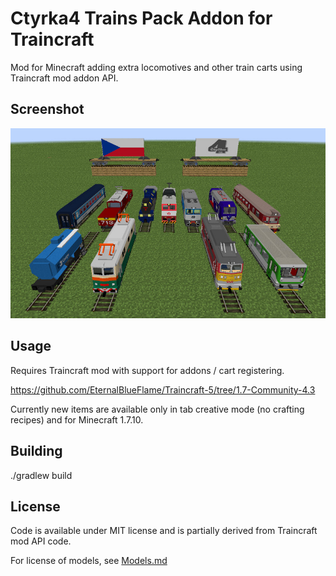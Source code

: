 Ctyrka4 Trains Pack Addon for Traincraft
========================================

Mod for Minecraft adding extra locomotives and other train carts using Traincraft mod addon API.

Screenshot
----------

![Screenshot](images/screenshot.jpg?raw=true)

Usage
-----

Requires Traincraft mod with support for addons / cart registering.

https://github.com/EternalBlueFlame/Traincraft-5/tree/1.7-Community-4.3

Currently new items are available only in tab creative mode (no crafting recipes) and for Minecraft 1.7.10.

Building
--------

./gradlew build

License
-------

Code is available under MIT license and is partially derived from Traincraft mod API code.

For license of models, see [Models.md](https://github.com/Petsox/Ctyrk4-Addon-TCCE/blob/master/Models.md)
